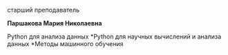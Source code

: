 старший преподаватель



**Паршакова Мария Николаевна**

Python для анализа данных
	*Python для научных вычислений и анализа данных
	*Методы машинного обучения